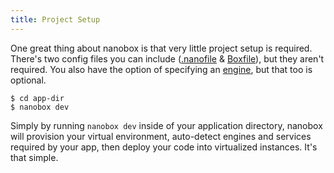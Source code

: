 ```yaml
---
title: Project Setup
---
```


One great thing about nanobox is that very little project setup is required. There's two config files you can include ([.nanofile](/getting-started/nanofile/) & [Boxfile](/getting-started/boxfile/)), but they aren't required. You also have the option of specifying an [engine](/getting-started/engines/), but that too is optional.

```shell
$ cd app-dir
$ nanobox dev
```

Simply by running `nanobox dev` inside of your application directory, nanobox will provision your virtual environment, auto-detect engines and services required by your app, then deploy your code into virtualized instances. It's that simple.
